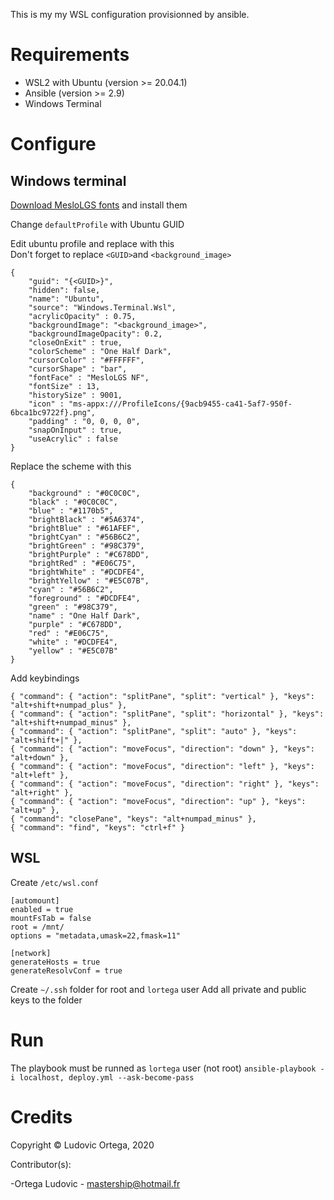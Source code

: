 This is my my WSL configuration provisionned by ansible.

# Requirements

- WSL2 with Ubuntu (version >= 20.04.1)
- Ansible (version >= 2.9)
- Windows Terminal

# Configure
## Windows terminal
[Download MesloLGS fonts](https://github.com/romkatv/dotfiles-public/tree/master/.local/share/fonts/NerdFonts) and install them

Change `defaultProfile` with Ubuntu GUID  

Edit ubuntu profile and replace with this  
Don't forget to replace `<GUID>`and `<background_image>`  
```
{
    "guid": "{<GUID>}",
    "hidden": false,
    "name": "Ubuntu",
    "source": "Windows.Terminal.Wsl",
    "acrylicOpacity" : 0.75,
    "backgroundImage": "<background_image>",
    "backgroundImageOpacity": 0.2,
    "closeOnExit" : true,
    "colorScheme" : "One Half Dark",
    "cursorColor" : "#FFFFFF",
    "cursorShape" : "bar",
    "fontFace" : "MesloLGS NF",
    "fontSize" : 13,
    "historySize" : 9001,
    "icon" : "ms-appx:///ProfileIcons/{9acb9455-ca41-5af7-950f-6bca1bc9722f}.png",
    "padding" : "0, 0, 0, 0",
    "snapOnInput" : true,
    "useAcrylic" : false
}
```

Replace the scheme with this  
```
{
    "background" : "#0C0C0C",
    "black" : "#0C0C0C",
    "blue" : "#1170b5",
    "brightBlack" : "#5A6374",
    "brightBlue" : "#61AFEF",
    "brightCyan" : "#56B6C2",
    "brightGreen" : "#98C379",
    "brightPurple" : "#C678DD",
    "brightRed" : "#E06C75",
    "brightWhite" : "#DCDFE4",
    "brightYellow" : "#E5C07B",
    "cyan" : "#56B6C2",
    "foreground" : "#DCDFE4",
    "green" : "#98C379",
    "name" : "One Half Dark",
    "purple" : "#C678DD",
    "red" : "#E06C75",
    "white" : "#DCDFE4",
    "yellow" : "#E5C07B"
}
```

Add keybindings
```
{ "command": { "action": "splitPane", "split": "vertical" }, "keys": "alt+shift+numpad_plus" },
{ "command": { "action": "splitPane", "split": "horizontal" }, "keys": "alt+shift+numpad_minus" },
{ "command": { "action": "splitPane", "split": "auto" }, "keys": "alt+shift+|" },
{ "command": { "action": "moveFocus", "direction": "down" }, "keys": "alt+down" },
{ "command": { "action": "moveFocus", "direction": "left" }, "keys": "alt+left" },
{ "command": { "action": "moveFocus", "direction": "right" }, "keys": "alt+right" },
{ "command": { "action": "moveFocus", "direction": "up" }, "keys": "alt+up" },
{ "command": "closePane", "keys": "alt+numpad_minus" },
{ "command": "find", "keys": "ctrl+f" }
```

## WSL
Create `/etc/wsl.conf`  
```
[automount]
enabled = true
mountFsTab = false
root = /mnt/
options = "metadata,umask=22,fmask=11"

[network]
generateHosts = true
generateResolvConf = true
```

Create `~/.ssh` folder for root and `lortega` user
Add all private and public keys to the folder

#  Run
The playbook must be runned as `lortega` user (not root)
`ansible-playbook -i localhost, deploy.yml --ask-become-pass`  

# Credits

Copyright © Ludovic Ortega, 2020

Contributor(s):

-Ortega Ludovic - mastership@hotmail.fr